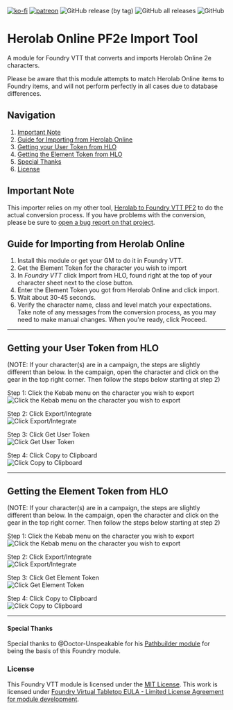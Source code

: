 [![ko-fi](https://img.shields.io/badge/-buy%20me%20a%20coffee-%23FF5E5B?style=plastic)](https://ko-fi.com/slate) [![patreon](https://img.shields.io/badge/-support%20me%20on%20patreon-%235C5C5C?style=plastic)](https://patreon.com/slatesfoundrystuff) ![GitHub release (by tag)](https://img.shields.io/github/downloads/zarmstrong/hlo-importer/hlo-importer-0.7.2/total?style=plastic) ![GitHub all releases](https://img.shields.io/github/downloads/zarmstrong/hlo-importer/total?style=plastic) ![GitHub](https://img.shields.io/github/license/zarmstrong/hlo-importer?style=plastic)

# Herolab Online PF2e Import Tool

A module for Foundry VTT that converts and imports Herolab Online 2e characters.

Please be aware that this module attempts to match Herolab Online items to Foundry items, and will not perform perfectly in all cases due to database differences.

## Navigation
1. [Important Note](#important-note)
2. [Guide for Importing from Herolab Online](#guide-for-importing-from-herolab-online)
3. [Getting your User Token from HLO](#getting-your-user-token-from-hlo)
4. [Getting the Element Token from HLO](#getting-the-element-token-from-hlo)
5. [Special Thanks](#special-thanks)
6. [License](#license)

## Important Note

This importer relies on my other tool, [Herolab to Foundry VTT PF2](https://github.com/zarmstrong/hlo-to-fvtt-pf2-public) to do the actual conversion process. If you have problems with the conversion, please be sure to [open a bug report on that project](https://github.com/zarmstrong/hlo-to-fvtt-pf2-public/issues).

## Guide for Importing from Herolab Online

1) Install this module or get your GM to do it in Foundry VTT.
2) Get the Element Token for the character you wish to import 
3) In *Foundry VTT* click Import from HLO, found right at the top of your character sheet next to the close button.
4) Enter the Element Token you got from Herolab Online and click import.
5) Wait about 30-45 seconds.
6) Verify the character name, class and level match your expectations. Take note of any messages from the conversion process, as you may need to make manual changes. When you're ready, click Proceed.
***
## Getting your User Token from HLO

(NOTE: If your character(s) are in a campaign, the steps are slightly different than below. In the campaign, open the character and click on the gear in the top right corner. Then follow the steps below starting at step 2)

Step 1: Click the Kebab menu on the character you wish to export<br>
![Click the Kebab menu on the character you wish to export](get-element-id-step1.webp)

Step 2: Click Export/Integrate<br>
![Click Export/Integrate](get-element-id-step2.webp)

Step 3: Click Get User Token<br>
![Click Get User Token](get-user-token-step3.webp)

Step 4: Click Copy to Clipboard<br>
![Click Copy to Clipboard](get-user-token-step4.webp)
***
## Getting the Element Token from HLO

(NOTE: If your character(s) are in a campaign, the steps are slightly different than below. In the campaign, open the character and click on the gear in the top right corner. Then follow the steps below starting at step 2)

Step 1: Click the Kebab menu on the character you wish to export<br>
![Click the Kebab menu on the character you wish to export](get-element-id-step1.webp)

Step 2: Click Export/Integrate<br>
![Click Export/Integrate](get-element-id-step2.webp)

Step 3: Click Get Element Token<br>
![Click Get Element Token](get-element-id-step3.webp)

Step 4: Click Copy to Clipboard<br>
![Click Copy to Clipboard](get-element-id-step4.webp)

*** 
#### Special Thanks

Special thanks to @Doctor-Unspeakable for his [Pathbuilder module](https://github.com/Doctor-Unspeakable/foundry-pathbuilder2e-import) for being the basis of this Foundry module.

### License
This Foundry VTT module is licensed under the [MIT License](https://github.com/zarmstrong/hlo-importer/blob/main/LICENSE).
This work is licensed under [Foundry Virtual Tabletop EULA - Limited License Agreement for module development](https://foundryvtt.com/article/license/).
